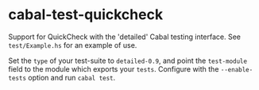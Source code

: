 cabal-test-quickcheck
=====================

Support for QuickCheck with the 'detailed' Cabal testing interface. See
`test/Example.hs` for an example of use.

Set the `type` of your test-suite to `detailed-0.9`, and point the `test-module`
field to the module which exports your `tests`. Configure with the
`--enable-tests` option and run `cabal test`.

